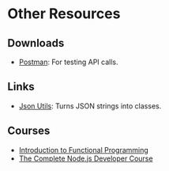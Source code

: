 # Other Resources

## Downloads

* [Postman](https://www.getpostman.com/): For testing API calls.

## Links

* [Json Utils](http://jsonutils.com/): Turns JSON strings into classes.

## Courses

* [Introduction to Functional Programming](https://courses.edx.org/courses/course-v1:DelftX+FP101x+3T2015/course/)
* [The Complete Node.js Developer Course](https://www.udemy.com/course/the-complete-nodejs-developer-course-2/)
